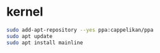 # kernel


```bash
sudo add-apt-repository --yes ppa:cappelikan/ppa
sudo apt update
sudo apt install mainline
```
